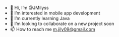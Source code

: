 - 👋 Hi, I’m @JMilyss
- 👀 I’m interested in mobile app development
- 🌱 I’m currently learning Java
- 💞️ I’m looking to collaborate on a new project soon
- 📫 How to reach me m.jily09@gmail.com

<!---
JMilyss/JMilyss is a ✨ special ✨ repository because its `README.md` (this file) appears on your GitHub profile.
You can click the Preview link to take a look at your changes.
--->
